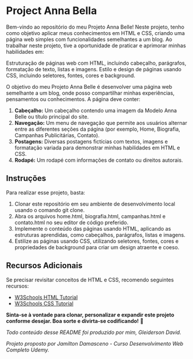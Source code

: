 # Project Anna Bella

Bem-vindo ao repositório do meu Projeto Anna Belle! Neste projeto, tenho como objetivo aplicar meus conhecimentos em HTML e CSS, criando uma página web simples com funcionalidades semelhantes a um blog. Ao trabalhar neste projeto, tive a oportunidade de praticar e aprimorar minhas habilidades em:

Estruturação de páginas web com HTML, incluindo cabeçalho, parágrafos, formatação de texto, listas e imagens.
Estilo e design de páginas usando CSS, incluindo seletores, fontes, cores e background.

O objetivo do meu Projeto Anna Belle é desenvolver uma página web semelhante a um blog, onde posso compartilhar minhas experiências, pensamentos ou conhecimentos. A página deve conter:

1. **Cabeçalho:** Um cabeçalho contendo uma imagem da Modelo Anna Belle ou título principal do site.
2. **Navegação:** Um menu de navegação que permite aos usuários alternar entre as diferentes seções da página (por exemplo, Home, Biografia, Campanhas Publicitárias, Contato).
3. **Postagens:** Diversas postagens fictícias com textos, imagens e formatação variada para demonstrar minhas habilidades em HTML e CSS.
4. **Rodapé:** Um rodapé com informações de contato ou direitos autorais.

## Instruções

Para realizar esse projeto, basta:

1. Clonar este repositório em seu ambiente de desenvolvimento local usando o comando git clone.
2. Abra os arquivos home.html, biografia.html, campanhas.html e contato.html no seu editor de código preferido.
3. Implemente o conteúdo das páginas usando HTML, aplicando as estruturas aprendidas, como cabeçalhos, parágrafos, listas e imagens.
4. Estilize as páginas usando CSS, utilizando seletores, fontes, cores e propriedades de background para criar um design atraente e coeso.

## Recursos Adicionais

Se precisar revisitar conceitos de HTML e CSS, recomendo seguintes recursos:

+ [W3Schools HTML Tutorial](https://www.w3schools.com/html/)
+ [W3Schools CSS Tutorial](https://www.w3schools.com/css/)

**Sinta-se à vontade para clonar, personalizar e expandir este projeto conforme desejar. Boa sorte e divirta-se codificando!** 🚀




*Todo conteúdo desse README foi produzido por mim, Gleiderson David.*

*Projeto proposto por Jamilton Damasceno - Curso Desenvolvimento Web Completo Udemy.*








